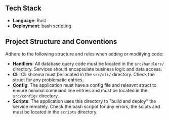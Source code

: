 ## Tech Stack

*   **Language**: Rust
*   **Deployment**: bash scripting


## Project Structure and Conventions

Adhere to the following structure and rules when adding or modifying code:

*   **Handlers**: All database query code must be located in the `src/handlers/` directory. Services should encapsulate business logic and data access.
*   **Cli**: Cli shcema must be located in the `src/cli/` directory. Check the struct for any problematic entries.
*   **Config**: The application must have a config file and releavnt struct to ensure minimal command line entries and must be located in the `src/config/` directory.
*   **Scripts**: The application uses this directory to "build and deploy" the service remotely. Check the bash scripot for any errors, the scipts and must be located in the `scripts` directory.
